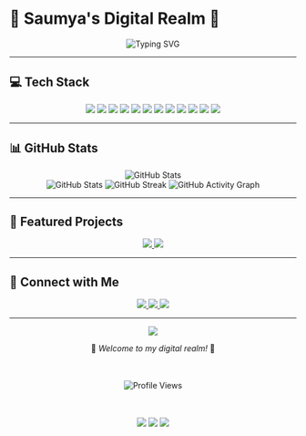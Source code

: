 # 🖤 Saumya's Digital Realm 🖤

<div align="center">
  <img src="https://readme-typing-svg.herokuapp.com?font=Orbitron&color=8a2be2&size=35&center=true&vCenter=true&width=1000&height=100&lines=Hello%2C+I'm+Saumya+Kumari+%F0%9F%91%8B;Welcome+to+my+workspace!;Full-Stack+Developer+%7C+UI/UX+Enthusiast" alt="Typing SVG" />
</div>

---

## 💻 **Tech Stack**

<div align="center">
  <img src="https://img.shields.io/badge/JavaScript-F7DF1E?style=for-the-badge&logo=javascript&logoColor=black" />
  <img src="https://img.shields.io/badge/React-20232A?style=for-the-badge&logo=react&logoColor=61DAFB" />
  <img src="https://img.shields.io/badge/Node.js-43853D?style=for-the-badge&logo=node.js&logoColor=white" />
  <img src="https://img.shields.io/badge/MongoDB-4EA94B?style=for-the-badge&logo=mongodb&logoColor=white" />
  <img src="https://img.shields.io/badge/Git-F05032?style=for-the-badge&logo=git&logoColor=white" />
  <img src="https://img.shields.io/badge/Figma-F24E1E?style=for-the-badge&logo=figma&logoColor=white" />
  <img src="https://img.shields.io/badge/Adobe-FF0000?style=for-the-badge&logo=adobe&logoColor=white" />
  <img src="https://img.shields.io/badge/Java-ED8B00?style=for-the-badge&logo=openjdk&logoColor=white" />
  <img src="https://img.shields.io/badge/Python-3776AB?style=for-the-badge&logo=python&logoColor=white" />
  <img src="https://img.shields.io/badge/Kotlin-0095D5?style=for-the-badge&logo=kotlin&logoColor=white" />
  <img src="https://img.shields.io/badge/PHP-777BB4?style=for-the-badge&logo=php&logoColor=white" />
  <img src="https://img.shields.io/badge/MySQL-4479A1?style=for-the-badge&logo=mysql&logoColor=white" />
</div>

---

## 📊 **GitHub Stats**

<div align="center">
  <img src="https://github-readme-stats.vercel.app/api?username=Saumya-Us&show_icons=true&theme=radical&bg_color=0d1117&text_color=8a2be2&icon_color=9370db&title_color=dda0dd&hide_border=true" alt="GitHub Stats" />
 <div align="center">
  <img src="https://github-readme-stats.vercel.app/api?username=Saumya-Us&show_icons=true&theme=radical&bg_color=0d1117&text_color=8a2be2&icon_color=9370db&title_color=dda0dd&hide_border=true" alt="GitHub Stats" />

  <img src="https://streak-stats.demolab.com?user=Saumya-Us&theme=radical&background=0d1117&stroke=8a2be2&ring=9370db&fire=dda0dd&currStreakNum=8a2be2&sideNums=9370db&currStreakLabel=dda0dd&sideLabels=8a2be2&dates=9370db" alt="GitHub Streak" />

  <img src="https://github-readme-activity-graph.vercel.app/graph?username=Saumya-Us&theme=radical&bg_color=0d1117&color=8a2be2&line=9370db&point=dda0dd&area_color=dda0dd&area=true&hide_border=true" alt="GitHub Activity Graph" />
</div>

</div>

---

## 🎯 **Featured Projects**

<div align="center">
  <a href="https://github.com/Saumya-Us/Maxxie_Fitness_Management_System">
    <img src="https://github-readme-stats.vercel.app/api/pin/?username=Saumya-Us&repo=Maxxie_Fitness_Management_System&theme=radical&bg_color=0d1117&text_color=8a2be2&icon_color=9370db&title_color=dda0dd&hide_border=true" />
  </a>
  
  <a href="https://github.com/Saumya-Us/ColorCraft_Studio">
    <img src="https://github-readme-stats.vercel.app/api/pin/?username=Saumya-Us&repo=ColorCraft_Studio&theme=radical&bg_color=0d1117&text_color=8a2be2&icon_color=9370db&title_color=dda0dd&hide_border=true" />
  </a>
</div>

---

## 🔗 **Connect with Me**

<div align="center">
  <a href="https://linkedin.com/in/sandali-saumya-82a15434a/">
    <img src="https://img.shields.io/badge/LinkedIn-0077B5?style=for-the-badge&logo=linkedin&logoColor=white" />
  </a>
  <a href="https://github.com/Saumya-Us">
    <img src="https://img.shields.io/badge/GitHub-100000?style=for-the-badge&logo=github&logoColor=white" />
  </a>
  <a href="mailto:sndlsaumya@gmail.com">
    <img src="https://img.shields.io/badge/Gmail-D14836?style=for-the-badge&logo=gmail&logoColor=white" />
  </a>
</div>

---

<div align="center">
  <img src="https://img.shields.io/badge/Made_with_💜_by_Saumya-8a2be2?style=for-the-badge&logoColor=white" />
  
  🌙 *Welcome to my digital realm!* 🌙
  
  <br/><br/>
  <img src="https://komarev.com/ghpvc/?username=Saumya-Us&style=flat-square&color=9370db" alt="Profile Views" />
  
  <br/><br/>
  <img src="https://img.shields.io/badge/🎀_Code_Power-8a2be2?style=for-the-badge" />
  <img src="https://img.shields.io/badge/💻_Code_Magic-9370db?style=for-the-badge" />
  <img src="https://img.shields.io/badge/🚀_Future_Ready-dda0dd?style=for-the-badge" />
</div>
